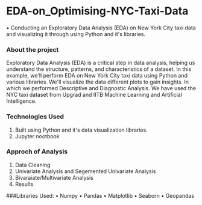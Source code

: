 # EDA-on_Optimising-NYC-Taxi-Data

•	Conducting an Exploratory Data Analysis (EDA) on New York City taxi data and visualizing it through using Python and it's libraries.

### About the project
Exploratory Data Analysis (EDA) is a critical step in data analysis, helping us understand the structure, patterns, and characteristics of a dataset. In this example, we'll perform EDA on New York City taxi data using Python and various libraries. We'll visualize the data different plots to gain insights. In which we performed Descriptive and Diagnostic Analysis. We have used the NYC taxi dataset from Upgrad and IITB Machine Learning and Artificial Intelligence.

### Technologies Used
1.	Built using Python and it's data visualization libraries.
2.	Jupyter nootbook
   
### Approch of Analysis
1.	Data Cleaning
2.	Univariate Analysis and Segemented Univariate Analysis
3.	Bivaraiate/Multivariate Analysis
4.	Results

###Libraries Used:
•	Numpy
•	Pandas
•	Matplotlib
•	Seaborn
•	Geopandas


